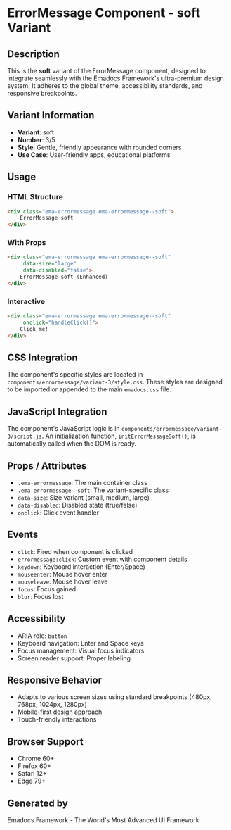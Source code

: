 # ErrorMessage Component - soft Variant

## Description
This is the **soft** variant of the ErrorMessage component, designed to integrate seamlessly with the Emadocs Framework's ultra-premium design system. It adheres to the global theme, accessibility standards, and responsive breakpoints.

## Variant Information
- **Variant**: soft
- **Number**: 3/5
- **Style**: Gentle, friendly appearance with rounded corners
- **Use Case**: User-friendly apps, educational platforms

## Usage

### HTML Structure
```html
<div class="ema-errormessage ema-errormessage--soft">
    ErrorMessage soft
</div>
```

### With Props
```html
<div class="ema-errormessage ema-errormessage--soft" 
     data-size="large" 
     data-disabled="false">
    ErrorMessage soft (Enhanced)
</div>
```

### Interactive
```html
<div class="ema-errormessage ema-errormessage--soft" 
     onclick="handleClick()">
    Click me!
</div>
```

## CSS Integration
The component's specific styles are located in `components/errormessage/variant-3/style.css`. These styles are designed to be imported or appended to the main `emadocs.css` file.

## JavaScript Integration
The component's JavaScript logic is in `components/errormessage/variant-3/script.js`. An initialization function, `initErrorMessageSoft()`, is automatically called when the DOM is ready.

## Props / Attributes
- `.ema-errormessage`: The main container class
- `.ema-errormessage--soft`: The variant-specific class
- `data-size`: Size variant (small, medium, large)
- `data-disabled`: Disabled state (true/false)
- `onclick`: Click event handler

## Events
- `click`: Fired when component is clicked
- `errormessage:click`: Custom event with component details
- `keydown`: Keyboard interaction (Enter/Space)
- `mouseenter`: Mouse hover enter
- `mouseleave`: Mouse hover leave
- `focus`: Focus gained
- `blur`: Focus lost

## Accessibility
- ARIA role: `button`
- Keyboard navigation: Enter and Space keys
- Focus management: Visual focus indicators
- Screen reader support: Proper labeling

## Responsive Behavior
- Adapts to various screen sizes using standard breakpoints (480px, 768px, 1024px, 1280px)
- Mobile-first design approach
- Touch-friendly interactions

## Browser Support
- Chrome 60+
- Firefox 60+
- Safari 12+
- Edge 79+

## Generated by
Emadocs Framework - The World's Most Advanced UI Framework
